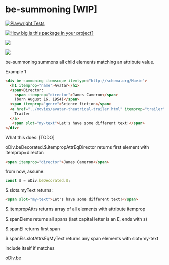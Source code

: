 # be-summoning [WIP]

[![Playwright Tests](https://github.com/bahrus/be-summoning/actions/workflows/CI.yml/badge.svg?branch=baseline)](https://github.com/bahrus/be-summoning/actions/workflows/CI.yml)

[![How big is this package in your project?](https://img.shields.io/bundlephobia/minzip/be-summoning?style=for-the-badge)](https://bundlephobia.com/result?p=be-summoning)

<img src="http://img.badgesize.io/https://cdn.jsdelivr.net/npm/be-summoning?compression=gzip">

<a href="https://nodei.co/npm/be-summoning/"><img src="https://nodei.co/npm/be-summoning.png"></a>

be-summoning summons all child elements matching an attribute value.

Example 1

```html
<div be-summoning itemscope itemtype="http://schema.org/Movie">
  <h1 itemprop="name">Avatar</h1>
  <span>Director:
    <span itemprop="director">James Cameron</span>
    (born August 16, 1954)</span>
  <span itemprop="genre">Science fiction</span>
  <a href="../movies/avatar-theatrical-trailer.html" itemprop="trailer">
    Trailer
  </a>
   <span slot="my-text">Let's have some different text!</span>
</div>    

```


What this does: [TODO]


oDiv.beDecorated.$.itempropAttrEqDirector returns first element with itemprop=director:

```html
<span itemprop="director">James Cameron</span>
```

from now, assume:

```JavaScript
const $ = oDiv.beDecorated.$;
```

$.slots.myText returns:

```html
<span slot="my-text">Let's have some different text!</span>
```

$.itempropAttrs returns array of all elements with attribute itemprop 

$.spanElems returns all spans (last capital letter is an E, ends with s)

$.spanEl returns first span

$.spanEls.slotAttrsEqMyText returns any span elements with slot=my-text

include itself if matches


oDiv.be